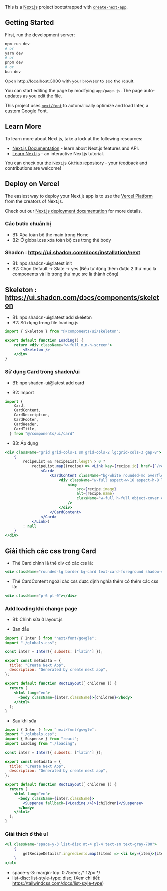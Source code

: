 This is a [Next.js](https://nextjs.org/) project bootstrapped with [`create-next-app`](https://github.com/vercel/next.js/tree/canary/packages/create-next-app).

## Getting Started

First, run the development server:

```bash
npm run dev
# or
yarn dev
# or
pnpm dev
# or
bun dev
```

Open [http://localhost:3000](http://localhost:3000) with your browser to see the result.

You can start editing the page by modifying `app/page.js`. The page auto-updates as you edit the file.

This project uses [`next/font`](https://nextjs.org/docs/basic-features/font-optimization) to automatically optimize and load Inter, a custom Google Font.

## Learn More

To learn more about Next.js, take a look at the following resources:

- [Next.js Documentation](https://nextjs.org/docs) - learn about Next.js features and API.
- [Learn Next.js](https://nextjs.org/learn) - an interactive Next.js tutorial.

You can check out [the Next.js GitHub repository](https://github.com/vercel/next.js/) - your feedback and contributions are welcome!

## Deploy on Vercel

The easiest way to deploy your Next.js app is to use the [Vercel Platform](https://vercel.com/new?utm_medium=default-template&filter=next.js&utm_source=create-next-app&utm_campaign=create-next-app-readme) from the creators of Next.js.

Check out our [Next.js deployment documentation](https://nextjs.org/docs/deployment) for more details.

### Các bước chuẩn bị

- B1: Xóa toàn bộ thẻ main trong Home
- B2: Ở global.css xóa toàn bộ css trong thẻ body

### Shadcn : https://ui.shadcn.com/docs/installation/next

- B1: npx shadcn-ui@latest init
- B2: Chọn Default -> Slate -> yes (Nếu tự động thêm được 2 thư mục là components và lib trong thư mục src là thành công)

## Skeleton : https://ui.shadcn.com/docs/components/skeleton

- B1: npx shadcn-ui@latest add skeleton
- B2: Sử dụng trong file loading.js

```jsx
import { Skeleton } from "@/components/ui/skeleton";

export default function Loading() {
    return <div className="w-full min-h-screen">
        <Skeleton />
    </div>
}

```

### Sử dụng Card trong shadcn/ui

- B1: npx shadcn-ui@latest add card

- B2: Import 

```jsx
import {
    Card,
    CardContent,
    CardDescription,
    CardFooter,
    CardHeader,
    CardTitle,
  } from "@/components/ui/card"
```

- B3: Áp dụng

```jsx
<div className="grid grid-cols-1 sm:grid-cols-2 lg:grid-cols-3 gap-8">
    {
        recipeList && recipeList.length > 0 ?
            recipeList.map((recipe) => <Link key={recipe.id} href={`/recipe-list/${recipe.id}`}>
                <Card>
                    <CardContent className="bg-white rounded-md overflow-hidden shadow-md cursor-pointer hover:scale-[1transiaiton-all">
                        <div className="w-full aspect-w-16 aspect-h-8 lg:h-80">
                            <img 
                                src={recipe.image}
                                alt={recipe.name}
                                className="w-full h-full object-cover object-top"
                            />
                        </div>
                    </CardContent>
                </Card>
            </Link>)
        : null
    }
</div>
```

## Giải thích các css trong Card

- Thẻ Card chính là thẻ div có các css là: 

```jsx
<div className="rounded-lg border bg-card text-card-foreground shadow-sm"></div>
```
- Thẻ CardContent ngoài các css được định nghĩa thêm có thêm các css là: 

```jsx
<div className="p-6 pt-0"></div>
```

### Add loading khi change page

- B1: Chỉnh sửa ở layout.js

- Ban đầu

```jsx
import { Inter } from "next/font/google";
import "./globals.css";

const inter = Inter({ subsets: ["latin"] });

export const metadata = {
  title: "Create Next App",
  description: "Generated by create next app",
};

export default function RootLayout({ children }) {
  return (
    <html lang="en">
      <body className={inter.className}>{children}</body>
    </html>
  );
}
```

- Sau khi sửa

```jsx
import { Inter } from "next/font/google";
import "./globals.css";
import { Suspense } from "react";
import Loading from "./loading";

const inter = Inter({ subsets: ["latin"] });

export const metadata = {
  title: "Create Next App",
  description: "Generated by create next app",
};

export default function RootLayout({ children }) {
  return (
    <html lang="en">
      <body className={inter.className}>
        <Suspense fallback={<Loading />}>{children}</Suspense>
      </body>
    </html>
  );
}
```

### Giải thích ở thẻ ul

```jsx
<ul className="space-y-3 list-disc mt-4 pl-4 text-sm text-gray-700">
    {
        getRecipeDetails?.ingredients.map((item) => <li key={item}>{item}</li>)
    }
</ul>
```

- space-y-3: margin-top: 0.75rem; /* 12px */
- list-disc: list-style-type: disc; (Xem chi tiết: https://tailwindcss.com/docs/list-style-type)




